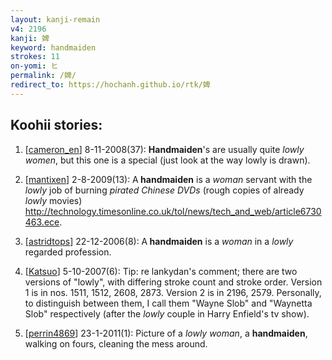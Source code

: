 ```yaml
---
layout: kanji-remain
v4: 2196
kanji: 婢
keyword: handmaiden
strokes: 11
on-yomi: ヒ
permalink: /婢/
redirect_to: https://hochanh.github.io/rtk/婢
---
```


## Koohii stories: 

1) [<a href="http://kanji.koohii.com/profile/cameron_en">cameron_en</a>] 8-11-2008(37): <strong>Handmaiden</strong>&#039;s are usually quite <em>lowly women</em>, but this one is a special (just look at the way lowly is drawn).

2) [<a href="http://kanji.koohii.com/profile/mantixen">mantixen</a>] 2-8-2009(13): A<strong> handmaiden</strong> is a <em>woman</em> servant with the <em>lowly</em> job of burning <em>pirated Chinese DVDs</em> (rough copies of already <em>lowly</em> movies) <a href="http://technology.timesonline.co.uk/tol/news/tech_and_web/article6730463.ece">http://technology.timesonline.co.uk/tol/news/tech_and_web/article6730463.ece</a>.

3) [<a href="http://kanji.koohii.com/profile/astridtops">astridtops</a>] 22-12-2006(8): A<strong> handmaiden</strong> is a <em>woman</em> in a <em>lowly</em> regarded profession.

4) [<a href="http://kanji.koohii.com/profile/Katsuo">Katsuo</a>] 5-10-2007(6): Tip: re lankydan&#039;s comment; there are two versions of &quot;lowly&quot;, with differing stroke count and stroke order. Version 1 is in nos. 1511, 1512, 2608, 2873. Version 2 is in 2196, 2579. Personally, to distinguish between them, I call them &quot;Wayne Slob&quot; and &quot;Waynetta Slob&quot; respectively (after the <em>lowly</em> couple in Harry Enfield&#039;s tv show).

5) [<a href="http://kanji.koohii.com/profile/perrin4869">perrin4869</a>] 23-1-2011(1): Picture of a <em>lowly</em> <em>woman</em>, a <strong>handmaiden</strong>, walking on fours, cleaning the mess around.

